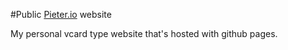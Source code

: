 #Public [Pieter.io](http://Pieter.io/) website

My personal vcard type website that's hosted with github pages.